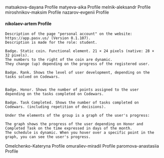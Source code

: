 matsakova-dayana	Profile
matyeva-aika	Profile
melnik-aleksandr	Profile
miroshnikov-maksim	Profile
nazarov-evgenii	Profile
#### nikolaev-artem	Profile
```
Description of the page "personal account" on the website: 
https://app.pasv.us/ (Version 0.1.107).
Description is made for the role: student.

Badge. Static coin. Functional element. 21 × 24 pixels (native: 28 × 32 pixels).
The numbers to the right of the coin are dynamic.
They change (up) depending on the progress of the registered user.

Badge. Rank. Shows the level of user development, depending on the tasks solved on Codewars.


Badge. Honor. Shows the number of points assigned to the user depending on the tasks completed on Codewars.

Badge. Task Completed. Shows the number of tasks completed on Codewars. (including repetition of decisions).

Under the elements of the group is a graph of the user's progress:

The graph shows the progress of the user depending on Honor and Completed Task on the time expressed in days of the month.
The schedule is dynamic. When you hover over a specific point in the graph, you can see the user's progress.
```
Omelchenko-Kateryna	Profile
omuraliev-miradil	Profile
paromova-anastasiia	Profile
